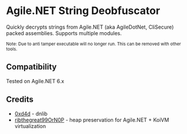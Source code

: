 # Agile.NET String Deobfuscator

Quickly decrypts strings from Agile.NET (aka AgileDotNet, CliSecure) packed assemblies. Supports multiple modules.

<sup>Note: Due to anti tamper executable will no longer run. This can be removed with other tools.</sup>

## Compatibility

Tested on Agile.NET 6.x

## Credits
- [0xd4d](https://github.com/0xd4d) - dnlib
- [ribthegreat99OrN0P](https://github.com/ribthegreat99OrN0P) - heap preservation for Agile.NET + KoiVM virtualization
